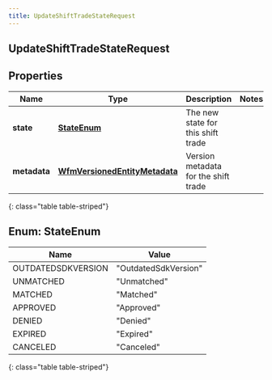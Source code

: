 ```yaml
---
title: UpdateShiftTradeStateRequest
---
```

## UpdateShiftTradeStateRequest


## Properties

| Name | Type | Description | Notes |
| ------------ | ------------- | ------------- | ------------- |
| **state** | [**StateEnum**](#StateEnum) | The new state for this shift trade |  |
| **metadata** | [**WfmVersionedEntityMetadata**](WfmVersionedEntityMetadata.html) | Version metadata for the shift trade |  |
{: class="table table-striped"}


<a name="StateEnum"></a>

## Enum: StateEnum

| Name | Value |
| ---- | ----- |
| OUTDATEDSDKVERSION | &quot;OutdatedSdkVersion&quot; |
| UNMATCHED | &quot;Unmatched&quot; |
| MATCHED | &quot;Matched&quot; |
| APPROVED | &quot;Approved&quot; |
| DENIED | &quot;Denied&quot; |
| EXPIRED | &quot;Expired&quot; |
| CANCELED | &quot;Canceled&quot; |
{: class="table table-striped"}



